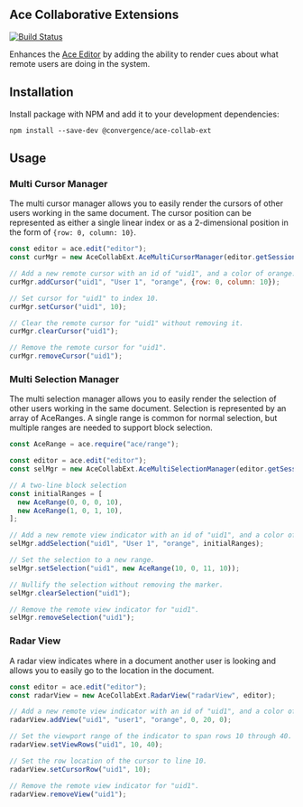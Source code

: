 ## Ace Collaborative Extensions
[![Build Status](https://travis-ci.org/convergencelabs/ace-collab-ext.svg?branch=master)](https://travis-ci.org/convergencelabs/ace-collab-ext)

Enhances the [Ace Editor](https://github.com/ajaxorg/ace) by adding the ability to render cues about what remote users are doing in the system.

## Installation

Install package with NPM and add it to your development dependencies:

```npm install --save-dev @convergence/ace-collab-ext```

## Usage

### Multi Cursor Manager
The multi cursor manager allows you to easily render the cursors of other users
working in the same document.  The cursor position can be represented as either
a single linear index or as a 2-dimensional position in the form of
```{row: 0, column: 10}```.

```javascript
const editor = ace.edit("editor");
const curMgr = new AceCollabExt.AceMultiCursorManager(editor.getSession());

// Add a new remote cursor with an id of "uid1", and a color of orange.
curMgr.addCursor("uid1", "User 1", "orange", {row: 0, column: 10});

// Set cursor for "uid1" to index 10.
curMgr.setCursor("uid1", 10);

// Clear the remote cursor for "uid1" without removing it.
curMgr.clearCursor("uid1");

// Remove the remote cursor for "uid1".
curMgr.removeCursor("uid1");
```

### Multi Selection Manager
The multi selection manager allows you to easily render the selection of other
users working in the same document. Selection is represented by an array of 
AceRanges.  A single range is common for normal selection, but multiple ranges 
are needed to support block selection.

```javascript
const AceRange = ace.require("ace/range");

const editor = ace.edit("editor");
const selMgr = new AceCollabExt.AceMultiSelectionManager(editor.getSession());

// A two-line block selection
const initialRanges = [
  new AceRange(0, 0, 0, 10),
  new AceRange(1, 0, 1, 10),
];

// Add a new remote view indicator with an id of "uid1", and a color of orange.
selMgr.addSelection("uid1", "User 1", "orange", initialRanges);

// Set the selection to a new range.
selMgr.setSelection("uid1", new AceRange(10, 0, 11, 10));

// Nullify the selection without removing the marker.
selMgr.clearSelection("uid1");

// Remove the remote view indicator for "uid1".
selMgr.removeSelection("uid1");
```

### Radar View
A radar view indicates where in a document another user is looking and allows
you to easily go to the location in the document.

```javascript
const editor = ace.edit("editor");
const radarView = new AceCollabExt.RadarView("radarView", editor);

// Add a new remote view indicator with an id of "uid1", and a color of orange.
radarView.addView("uid1", "user1", "orange", 0, 20, 0);

// Set the viewport range of the indicator to span rows 10 through 40.
radarView.setViewRows("uid1", 10, 40);

// Set the row location of the cursor to line 10.
radarView.setCursorRow("uid1", 10);

// Remove the remote view indicator for "uid1".
radarView.removeView("uid1");
```
